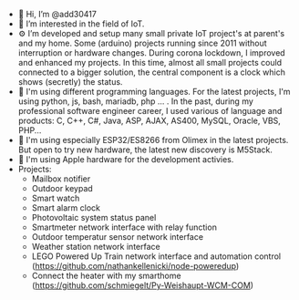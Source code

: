 - 👋 Hi, I’m @add30417
- 👀 I’m interested in the field of IoT.
- ⚙️ I’m developed and setup many small private IoT project's at parent's and my home. Some (arduino) projects running since 2011 without interruption or hardware changes. During corona lockdown, I improved and enhanced my projects. In this time, almost all small projects could connected to a bigger solution, the central component is a clock which shows (secretly) the status.
- 📝 I'm using different programming languages. For the latest projects, I'm using python, js, bash, mariadb, php ... . In the past, during my professional software engineer career, I used various of language and products: C, C++, C#, Java, ASP, AJAX, AS400, MySQL, Oracle, VBS, PHP... 
- 🧱 I'm using especially ESP32/ES8266 from Olimex in the latest projects. But open to try new hardware, the latest new discovery is M5Stack.
- 🧰 I'm using Apple hardware for the development activies.
- Projects:
  - Mailbox notifier
  - Outdoor keypad
  - Smart watch
  - Smart alarm clock
  - Photovoltaic system status panel
  - Smartmeter network interface with relay function
  - Outdoor temperatur sensor network interface
  - Weather station network interface
  - LEGO Powered Up Train network interface and automation control (https://github.com/nathankellenicki/node-poweredup)
  - Connect the heater with my smarthome (https://github.com/schmiegelt/Py-Weishaupt-WCM-COM)

<!---
- 🌱 I’m currently learning ...
- 💞️ I’m looking to collaborate on ...
- 📫 How to reach me ...
--->

<!---
add30417/add30417 is a ✨ special ✨ repository because its `README.md` (this file) appears on your GitHub profile.
You can click the Preview link to take a look at your changes.
--->
